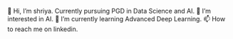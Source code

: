  👋 Hi, I’m shriya.
Currently pursuing PGD in Data Science and AI.
👀 I’m interested in AI.
🌱 I’m currently learning Advanced Deep Learning.
📫 How to reach me on linkedin.


